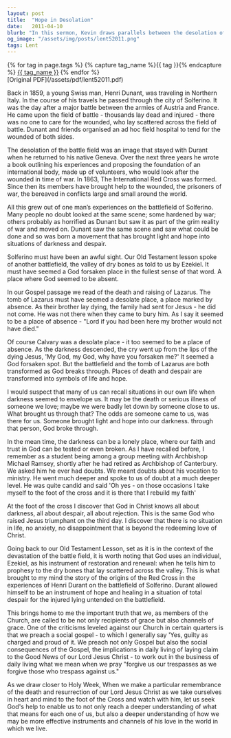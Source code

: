```yaml
---
layout: post
title:  "Hope in Desolation"
date:   2011-04-10
blurb: "In this sermon, Kevin draws parallels between the desolation of the battlefield of Solferino, the valley of dry bones in Ezekiel's vision, and the tomb of Lazarus. He emphasizes the transformative power of God's love, which can turn places of death and despair into symbols of life and hope. He also stresses the importance of being not only recipients of grace but also channels of grace."
og_image: "/assets/img/posts/lent52011.png"
tags: Lent
---    
```

<div class="tag-pills">
  {% for tag in page.tags %}
    {% capture tag_name %}{{ tag }}{% endcapture %}
    <a href="{{ site.baseurl }}/tag/{{ tag_name | slugify }}" class="tag-pill">{{ tag_name }}</a>
  {% endfor %}
</div>
[Original PDF](/assets/pdf/lent52011.pdf)

Back in 1859, a young Swiss man, Henri Dunant, was traveling in Northern Italy. In the course of his travels he passed through the city of Solferino. It was the day after a major battle between the armies of Austria and France. He came upon the field of battle - thousands lay dead and injured - there was no one to care for the wounded, who lay scattered across the field of battle. Dunant and friends organised an ad hoc field hospital to tend for the wounded of both sides.

The desolation of the battle field was an image that stayed with Durant when he returned to his native Geneva. Over the next three years he wrote a book outlining his experiences and proposing the foundation of an international body, made up of volunteers, who would look after the wounded in time of war. In 1863, The International Red Cross was formed. Since then its members have brought help to the wounded, the prisoners of war, the bereaved in conflicts large and small around the world.

All this grew out of one man’s experiences on the battlefield of Solferino. Many people no doubt looked at the same scene; some hardened by war; others probably as horrified as Dunant but saw it as part of the grim reality of war and moved on. Dunant saw the same scene and saw what could be done and so was born a movement that has brought light and hope into situations of darkness and despair.

Solferino must have been an awful sight. Our Old Testament lesson spoke of another battlefield, the valley of dry bones as told to us by Ezekiel. It must have seemed a God forsaken place in the fullest sense of that word. A place where God seemed to be absent.

In our Gospel passage we read of the death and raising of Lazarus. The tomb of Lazarus must have seemed a desolate place, a place marked by absence. As their brother lay dying, the family had sent for Jesus - he did not come. He was not there when they came to bury him. As I say it seemed to be a place of absence - "Lord if you had been here my brother would not have died."

Of course Calvary was a desolate place - it too seemed to be a place of absence. As the darkness descended, the cry went up from the lips of the dying Jesus, 'My God, my God, why have you forsaken me?' It seemed a God forsaken spot. But the battlefield and the tomb of Lazarus are both transformed as God breaks through. Places of death and despair are transformed into symbols of life and hope.

I would suspect that many of us can recall situations in our own life when darkness seemed to envelope us. It may be the death or serious illness of someone we love; maybe we were badly let down by someone close to us. What brought us through that? The odds are someone came to us, was there for us. Someone brought light and hope into our darkness. through that person, God broke through.

In the mean time, the darkness can be a lonely place, where our faith and trust in God can be tested or even broken. As I have recalled before, I remember as a student being among a group meeting with Archbishop Michael Ramsey, shortly after he had retired as Archbishop of Canterbury. We asked him he ever had doubts. We meant doubts about his vocation to ministry. He went much deeper and spoke to us of doubt at a much deeper level. He was quite candid and said 'Oh yes - on those occasions I take myself to the foot of the cross and it is there that I rebuild my faith'

At the foot of the cross I discover that God in Christ knows all about darkness, all about despair, all about rejection. This is the same God who raised Jesus triumphant on the third day. I discover that there is no situation in life, no anxiety, no disappointment that is beyond the redeeming love of Christ.

Going back to our Old Testament Lesson, set as it is in the context of the devastation of the battle field, it is worth noting that God uses an individual, Ezekiel, as his instrument of restoration and renewal: when he tells him to prophesy to the dry bones that lay scattered across the valley. This is what brought to my mind the story of the origins of the Red Cross in the experiences of Henri Durant on the battlefield of Solferino. Durant allowed himself to be an instrument of hope and healing in a situation of total despair for the injured lying untended on the battlefield.

This brings home to me the important truth that we, as members of the Church, are called to be not only recipients of grace but also channels of grace. One of the criticisms leveled against our Church in certain quarters is that we preach a social gospel - to which I generally say 'Yes, guilty as charged and proud of it. We preach not only Gospel but also the social consequences of the Gospel, the implications in daily living of laying claim to the Good News of our Lord Jesus Christ - to work out in the business of daily living what we mean when we pray "forgive us our trespasses as we forgive those who trespass against us."

As we draw closer to Holy Week, When we make a particular remembrance of the death and resurrection of our Lord Jesus Christ as we take ourselves in heart and mind to the foot of the Cross and watch with him, let us seek God's help to enable us to not only reach a deeper understanding of what that means for each one of us, but also a deeper understanding of how we may be more effective instruments and channels of his love in the world in which we live.
